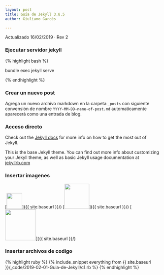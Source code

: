 ```yaml
---
layout: post
title: Guía de Jekyll 3.8.5
author: Giuliano Garcés

---
```

Actualizado 16/02/2019 · Rev 2

### Ejecutar servidor jekyll

{% highlight bash %}

bundle exec jekyll serve

{% endhighlight %}


### Crear un nuevo post 

Agrega un nuevo archivo markdown en la carpeta `_posts` con siguiente convensión de nombre `YYYY-MM-DD-name-of-post.md` automaticamente aparecerá como una entrada de blog. 


### Acceso directo

Check out the [Jekyll docs][jekyll-docs] for more info on how to get the most out of Jekyll. 

[jekyll-docs]: https://jekyllrb.com/docs/home

This is the base Jekyll theme. You can find out more info about customizing your Jekyll theme, as well as basic Jekyll usage documentation at [jekyllrb.com](https://jekyllrb.com/)


### Insertar imagenes

[<img src="{{ site.baseurl }}/images/404.jpg" style="width: 50px;"/>]({{ site.baseurl }}/)
[<img src="{{ site.baseurl }}/images/404.jpg" style="width: 80px;"/>]({{ site.baseurl }}/)
[<img src="{{ site.baseurl }}/images/404.jpg" style="width: 100px;"/>]({{ site.baseurl }}/)


### Insertar archivos de codigo 

{% highlight ruby %}
{% include_snippet everything from {{ site.baseurl }}/_code/2019-02-01-Guia-de-Jekyll/c1.rb %}
{% endhighlight %}